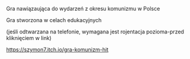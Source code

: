 Gra nawiązaująca do wydarzeń z okresu komunizmu w Polsce

Gra stworzona w celach edukacyjnych 

(jeśli odtwarzana na telefonie, wymagana jest rojentacja pozioma-przed kliknięciem w link)

https://szymon7.itch.io/gra-komunizm-hit 
